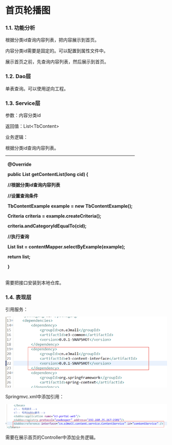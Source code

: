 # 首页轮播图

### 1.1. 功能分析

根据分类id查询内容列表，把内容展示到首页。

内容分类id需要是固定的。可以配置到属性文件中。

展示首页之前，先查询内容列表，然后展示到首页。

### 1.2. Dao层

单表查询。可以使用逆向工程。

### 1.3. Service层

参数：内容分类id

返回值：List&lt;TbContent&gt;

业务逻辑：

根据分类id查询内容列表。

<table>
  <thead>
    <tr>
      <th style="text-align:left">
        <p>@Override</p>
        <p> <b>public</b> List
          <TbContent>getContentList(<b>long</b> cid) {</p>
        <p>//根据分类id查询内容列表</p>
        <p>//设置查询条件</p>
        <p>TbContentExample example = <b>new</b> TbContentExample();</p>
        <p>Criteria criteria = example.createCriteria();</p>
        <p>criteria.andCategoryIdEqualTo(cid);</p>
        <p>//执行查询</p>
        <p>List
          <TbContent>list = contentMapper.selectByExample(example);</p>
        <p> <b>return</b> list;</p>
        <p>}</p>
      </th>
    </tr>
  </thead>
  <tbody></tbody>
</table>需要把接口安装到本地仓库。

### 1.4. 表现层

引用服务：

![](../../.gitbook/assets/image%20%28199%29.png)

Springmvc.xml中添加引用：

![](../../.gitbook/assets/image%20%2851%29.png)

需要在展示首页的Controller中添加业务逻辑。

